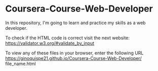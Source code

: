 # Coursera-Course-Web-Developer
In this repository, I'm going to learn and practice my skills as a web developer.

To check if the HTML code is correct visit the next website: https://validator.w3.org/#validate_by_input 

To view any of these files in your browser, enter the following URL 
https://ginoquispe21.github.io/Coursera-Course-Web-Developer/ file_name.html
